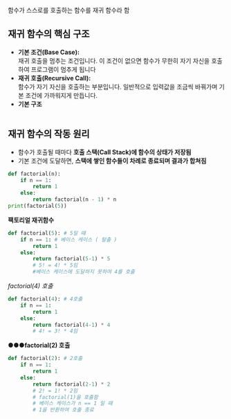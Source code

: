 함수가 스스로를 호출하는 함수를 재귀 함수라 함

## 재귀 함수의 핵심 구조

- **기본 조건(Base Case):**  
    재귀 호출을 멈추는 조건입니다. 이 조건이 없으면 함수가 무한히 자기 자신을 호출하여 프로그램이 멈추게 됩니다
- **재귀 호출(Recursive Call):**  
    함수가 자기 자신을 호출하는 부분입니다. 일반적으로 입력값을 조금씩 바꿔가며 기본 조건에 가까워지게 만듭니다.
- **기본 구조**
```
```
## 재귀 함수의 작동 원리

- 함수가 호출될 때마다 **호출 스택(Call Stack)에 함수의 상태가 저장됨**
- 기본 조건에 도달하면, **스택에 쌓인 함수들이 차례로 종료되며 결과가 합쳐짐**
```python 
def factorial(n): 
	if n == 1:
		return 1
	else:
		return factorial(n - 1) * n
print(factorial(5))
```
**팩토리얼 재귀함수**
```python
def factorial(5): # 5일 때
	if n == 1: # 베이스 케이스 ( 탈출 )
		return 1
	else:
		return factorial(5-1) * 5
		# 5! = 4! * 5임
		#베이스 케이스에 도달하지 못하여 4를 호출
```
*factorial(4) 호출*
```python
def factorial(4): # 4호출
	if n == 1:
		return 1
	else:
		return factorial(4-1) * 4
		# 4! = 3! * 4임
```
●●●**factorial(2) 호출**
```python
def factorial(2): # 2호출
	if n == 1:
		return 1
	else:
		return factorial(2-1) * 2
		# 2! = 1! * 2임
		# factorial(1)을 호출함
		# 베이스 케이스가 n == 1 일 때
		# 1을 반환하여 호출 종료
```